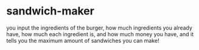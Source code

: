 # sandwich-maker
you input the ingredients of the burger, how much ingredients you already have, how much each ingredient is, and how much money you have, and it tells you the maximum amount of sandwiches you can make!
